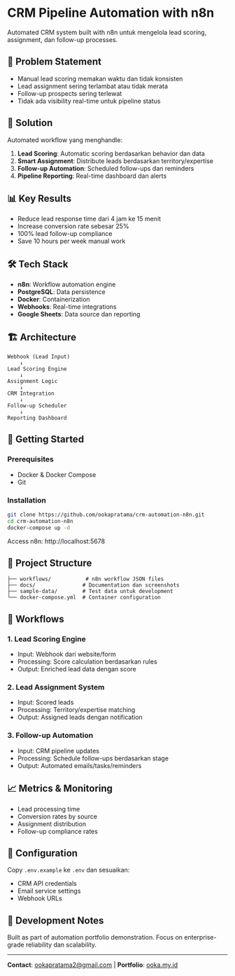 # CRM Pipeline Automation with n8n

Automated CRM system built with n8n untuk mengelola lead scoring, assignment, dan follow-up processes.

## 🎯 Problem Statement
- Manual lead scoring memakan waktu dan tidak konsisten
- Lead assignment sering terlambat atau tidak merata
- Follow-up prospects sering terlewat
- Tidak ada visibility real-time untuk pipeline status

## 🚀 Solution
Automated workflow yang menghandle:
1. **Lead Scoring**: Automatic scoring berdasarkan behavior dan data
2. **Smart Assignment**: Distribute leads berdasarkan territory/expertise
3. **Follow-up Automation**: Scheduled follow-ups dan reminders
4. **Pipeline Reporting**: Real-time dashboard dan alerts

## 📊 Key Results
- Reduce lead response time dari 4 jam ke 15 menit
- Increase conversion rate sebesar 25%
- 100% lead follow-up compliance
- Save 10 hours per week manual work

## 🛠 Tech Stack
- **n8n**: Workflow automation engine
- **PostgreSQL**: Data persistence
- **Docker**: Containerization
- **Webhooks**: Real-time integrations
- **Google Sheets**: Data source dan reporting

## 🏗 Architecture
```
Webhook (Lead Input) 
    ↓
Lead Scoring Engine
    ↓
Assignment Logic
    ↓
CRM Integration
    ↓
Follow-up Scheduler
    ↓
Reporting Dashboard
```

## 🚦 Getting Started

### Prerequisites
- Docker & Docker Compose
- Git

### Installation
```bash
git clone https://github.com/ookapratama/crm-automation-n8n.git
cd crm-automation-n8n
docker-compose up -d
```

Access n8n: http://localhost:5678

## 📁 Project Structure
```
├── workflows/           # n8n workflow JSON files
├── docs/               # Documentation dan screenshots
├── sample-data/        # Test data untuk development
└── docker-compose.yml  # Container configuration
```

## 🔄 Workflows

### 1. Lead Scoring Engine
- Input: Webhook dari website/form
- Processing: Score calculation berdasarkan rules
- Output: Enriched lead data dengan score

### 2. Lead Assignment System  
- Input: Scored leads
- Processing: Territory/expertise matching
- Output: Assigned leads dengan notification

### 3. Follow-up Automation
- Input: CRM pipeline updates
- Processing: Schedule follow-ups berdasarkan stage
- Output: Automated emails/tasks/reminders

## 📈 Metrics & Monitoring
- Lead processing time
- Conversion rates by source
- Assignment distribution
- Follow-up compliance rates

## 🔧 Configuration
Copy `.env.example` ke `.env` dan sesuaikan:
- CRM API credentials
- Email service settings
- Webhook URLs

## 📝 Development Notes
Built as part of automation portfolio demonstration.
Focus on enterprise-grade reliability dan scalability.

---
**Contact**: ookapratama2@gmail.com | **Portfolio**: [ooka.my.id](https://ooka.my.id/)
